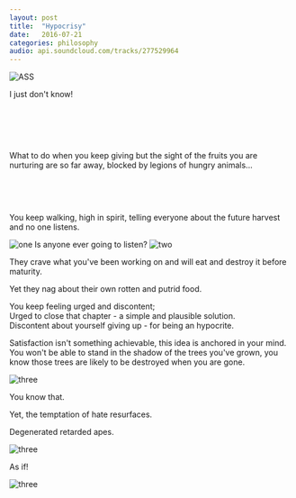 ```yaml
---
layout: post
title:  "Hypocrisy"
date:   2016-07-21
categories: philosophy
audio: api.soundcloud.com/tracks/277529964
---
```


![ASS]({{site.baseurl}}/assets/arts/art13.jpg)

I just don't know!  
<pre>




</pre>
What to do when you keep giving but the sight of the fruits you are nurturing
are so far away, blocked by legions of hungry animals...
<pre>



</pre>
You keep walking, high in spirit, telling everyone about the future harvest and
no one listens.

![one]({{site.baseurl}}/assets/arts/art38.jpg)
Is anyone ever going to listen?
![two]({{site.baseurl}}/assets/arts/art21.jpg)

They crave what you've been working on and will eat and destroy it before maturity.

Yet they nag about their own rotten and putrid food.



You keep feeling urged and discontent;   
Urged to close that chapter - a simple and plausible solution.  
Discontent about yourself giving up - for being an hypocrite.


Satisfaction isn't something achievable, this idea is anchored in your mind.
You won't be able to stand in the shadow of the trees you've grown, you know
those trees are likely to be destroyed when you are gone.  

![three]({{site.baseurl}}/assets/arts/art48.jpg)

You know that.


Yet, the temptation of hate resurfaces.


Degenerated retarded apes.

![three]({{site.baseurl}}/assets/arts/art6.jpg)


As if!   

![three]({{site.baseurl}}/assets/arts/art71.jpg)
